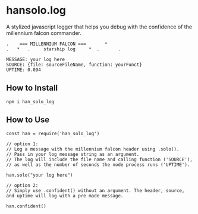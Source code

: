 # hansolo.log
A stylized javascript logger that helps you debug with the confidence of the millennium falcon commander.

```
.    === MILLENNIUM FALCON ===       *   
.   *   .     starship log     *  .       .

MESSAGE: your log here
SOURCE: {file: sourceFileName, function: yourFunct}
UPTIME: 0.094
```
## How to Install

```npm i han_solo_log```

## How to Use

```
const han = require('han_solo_log')

// option 1:
// Log a message with the millennium falcon header using .solo().
// Pass in your log message string as an argument.
// The log will include the file name and calling function ('SOURCE'),
// as well as the number of seconds the node process runs ('UPTIME').

han.solo("your log here")

// option 2:
// Simply use .confident() without an argument. The header, source, and uptime will log with a pre made message.

han.confident()
```
